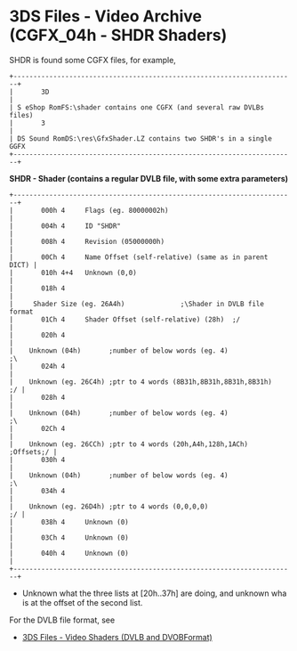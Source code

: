 # 3DS Files - Video Archive (CGFX_04h - SHDR Shaders)


SHDR is found some CGFX files, for example,

```
+-----------------------------------------------------------------------+
|       3D                                                              |
| S eShop RomFS:\shader contains one CGFX (and several raw DVLBs files) 
|       3                                                               |
| DS Sound RomDS:\res\GfxShader.LZ contains two SHDR's in a single GGFX 
+-----------------------------------------------------------------------+
```


**SHDR - Shader (contains a regular DVLB file, with some extra
parameters)**

```
+-----------------------------------------------------------------------+
|       000h 4     Flags (eg. 80000002h)                                |
|       004h 4     ID "SHDR"                                            |
|       008h 4     Revision (05000000h)                                 |
|       00Ch 4     Name Offset (self-relative) (same as in parent DICT) |
|       010h 4+4   Unknown (0,0)                                        |
|       018h 4                                                          |
|     Shader Size (eg. 26A4h)              ;\Shader in DVLB file format 
|       01Ch 4     Shader Offset (self-relative) (28h)  ;/              |
|       020h 4                                                          |
|    Unknown (04h)       ;number of below words (eg. 4)              ;\ 
|       024h 4                                                          |
|    Unknown (eg. 26C4h) ;ptr to 4 words (8B31h,8B31h,8B31h,8B31h)   ;/ |
|       028h 4                                                          |
|    Unknown (04h)       ;number of below words (eg. 4)              ;\ 
|       02Ch 4                                                          |
|    Unknown (eg. 26CCh) ;ptr to 4 words (20h,A4h,128h,1ACh) ;Offsets;/ |
|       030h 4                                                          |
|    Unknown (04h)       ;number of below words (eg. 4)              ;\ 
|       034h 4                                                          |
|    Unknown (eg. 26D4h) ;ptr to 4 words (0,0,0,0)                   ;/ |
|       038h 4     Unknown (0)                                          |
|       03Ch 4     Unknown (0)                                          |
|       040h 4     Unknown (0)                                          |
+-----------------------------------------------------------------------+
```

- Unknown what the three lists at \[20h..37h\] are doing, and unknown wha
is at the offset of the second list.

For the DVLB file format, see
- [3DS Files - Video Shaders (DVLB and DVOBFormat)](./3dsfilesvideoshadersdvlbanddvobformat.md)



